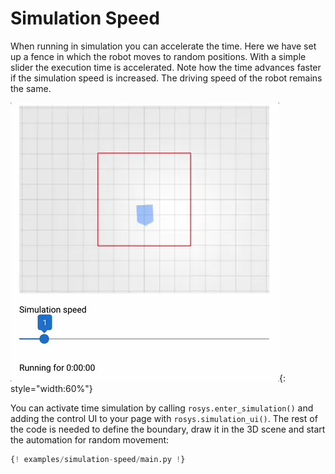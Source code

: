 # Simulation Speed

When running in simulation you can accelerate the time.
Here we have set up a fence in which the robot moves to random positions.
With a simple slider the execution time is accelerated.
Note how the time advances faster if the simulation speed is increased.
The driving speed of the robot remains the same.

![Simulation Speed](screenshot.webp){: style="width:60%"}

You can activate time simulation by calling `rosys.enter_simulation()`
and adding the control UI to your page with `rosys.simulation_ui()`.
The rest of the code is needed to define the boundary, draw it in the 3D scene and start the automation for random movement:

```python hl_lines="30"
{! examples/simulation-speed/main.py !}
```
